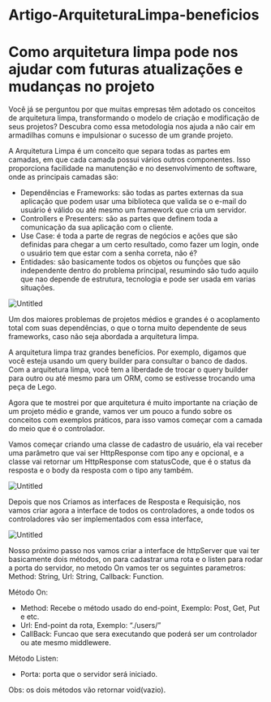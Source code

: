 # Artigo-ArquiteturaLimpa-beneficios

# Como arquitetura limpa pode nos ajudar com futuras atualizações e mudanças no projeto

Você já se perguntou por que muitas empresas têm adotado os conceitos de arquitetura limpa, transformando o modelo de criação e modificação de seus projetos? Descubra como essa metodologia nos ajuda a não cair em armadilhas comuns e impulsionar o sucesso de um grande projeto.

A Arquitetura Limpa é um conceito que separa todas as partes em camadas, em que cada camada possui vários outros componentes. Isso proporciona facilidade na manutenção e no desenvolvimento de software, onde as principais camadas são:

- Dependências e Frameworks: são todas as partes externas da sua aplicação que podem usar uma biblioteca que valida se o e-mail do usuário é válido ou até mesmo um framework que cria um servidor.
- Controllers e Presenters: são as partes que definem toda a comunicação da sua aplicação com o cliente.
- Use Case: é toda a parte de regras de negócios e ações que são definidas para chegar a um certo resultado, como fazer um login, onde o usuário tem que estar com a senha correta, não é?
- Entidades: são basicamente todos os objetos ou funções que são independente dentro do problema principal, resumindo são tudo aquilo que nao depende de estrutura, tecnologia e pode ser usada em varias situações.

![Untitled](https://s3-us-west-2.amazonaws.com/secure.notion-static.com/71cc983b-699a-4759-b1ee-306063abfcf6/Untitled.png)

Um dos maiores problemas de projetos médios e grandes é o acoplamento total com suas dependências, o que o torna muito dependente de seus frameworks, caso não seja abordada a arquitetura limpa.

A arquitetura limpa traz grandes benefícios. Por exemplo, digamos que você esteja usando um query builder para consultar o banco de dados. Com a arquitetura limpa, você tem a liberdade de trocar o query builder para outro ou até mesmo para um ORM, como se estivesse trocando uma peça de Lego.

Agora que te mostrei por que arquitetura é muito importante na criação de um projeto médio e grande, vamos ver um pouco a fundo sobre os conceitos com exemplos práticos, para isso vamos começar com a camada do meio que é o controlador.

Vamos começar criando uma classe de cadastro de usuário, ela vai receber uma parâmetro que vai ser HttpResponse com tipo any e opcional, e a classe vai retornar um HttpResponse com statusCode, que é o status da resposta e o body da resposta com o tipo any também.

![Untitled](https://s3-us-west-2.amazonaws.com/secure.notion-static.com/b2ac6b6f-528d-4ce6-b2ca-0af8ae1bf523/Untitled.png)

Depois que nos Criamos as interfaces de Resposta e Requisição, nos vamos criar agora a interface de todos os controladores, a onde todos os controladores vão ser implementados com essa interface,

![Untitled](https://s3-us-west-2.amazonaws.com/secure.notion-static.com/d1dd3073-f4a3-4cec-8738-80237466f034/Untitled.png)

Nosso próximo passo nos vamos criar a interface de httpServer que vai ter basicamente dois métodos, on para cadastrar uma rota e o listen para rodar a porta do servidor, no metodo On vamos ter os seguintes parametros: Method: String, Url: String, Callback: Function.
 

Método On:

- Method: Recebe o método usado do end-point, Exemplo: Post, Get, Put e etc.
- Url: End-point da rota, Exemplo: “./users/”
- CallBack: Funcao que sera executando que poderá ser um controlador ou ate mesmo middlewere.

Método Listen: 

- Porta: porta que o servidor será iniciado.

Obs: os dois métodos vão retornar void(vazio).